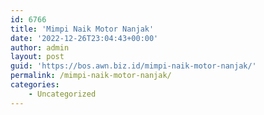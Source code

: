 ```yaml
---
id: 6766
title: 'Mimpi Naik Motor Nanjak'
date: '2022-12-26T23:04:43+00:00'
author: admin
layout: post
guid: 'https://bos.awn.biz.id/mimpi-naik-motor-nanjak/'
permalink: /mimpi-naik-motor-nanjak/
categories:
    - Uncategorized
---
```


